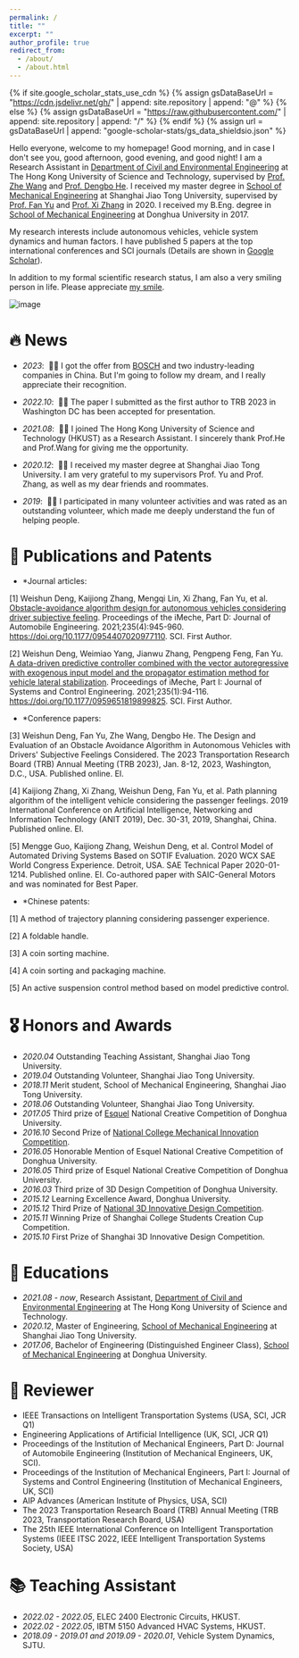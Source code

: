 ```yaml
---
permalink: /
title: ""
excerpt: ""
author_profile: true
redirect_from: 
  - /about/
  - /about.html
---
```


{% if site.google_scholar_stats_use_cdn %}
{% assign gsDataBaseUrl = "https://cdn.jsdelivr.net/gh/" | append: site.repository | append: "@" %}
{% else %}
{% assign gsDataBaseUrl = "https://raw.githubusercontent.com/" | append: site.repository | append: "/" %}
{% endif %}
{% assign url = gsDataBaseUrl | append: "google-scholar-stats/gs_data_shieldsio.json" %}

<span class='anchor' id='about-me'></span>

Hello everyone, welcome to my homepage! Good morning, and in case I don't see you, good afternoon, good evening, and good night!
I am a Research Assistant in [Department of Civil and Environmental Engineering](https://www.ce.ust.hk//) at The Hong Kong University of Science and Technology, supervised by [Prof. Zhe Wang](https://facultyprofiles.hkust.edu.hk/profiles.php?profile=walter-zhe-wang-cezhewang//) and [Prof. Dengbo He](https://seng.hkust.edu.hk/about/people/faculty/dengbo-he). I received my master degree in [School of Mechanical Engineering](https://me.sjtu.edu.cn//) at Shanghai Jiao Tong University, supervised by [Prof. Fan Yu](https://www.baidu.com/link?url=Fov8hSfLaPDQ8bdhpKv2Dq4Vdo1AvnibWXX0HnZl45Mnl9zWvRgpkaB6qnIOThfpm51qD0dy2d0Q5j40w4IcKBnFXNLq7aneEYs7TxerjF3&wd=&eqid=efadda3d00195d7000000006630b2f86) and [Prof. Xi Zhang](https://me.sjtu.edu.cn/teacher_directory1/zhangxi.html//) in 2020. I received my B.Eng. degree in [School of Mechanical Engineering](https://meccol.dhu.edu.cn//) at Donghua University in 2017.

My research interests include autonomous vehicles, vehicle system dynamics and human factors. I have published 5 papers at the top international conferences and SCI journals (Details are shown in [Google Scholar](https://scholar.google.com/citations?user=LWC2XQEAAAAJ//)).

In addition to my formal scientific research status, I am also a very smiling person in life. Please appreciate [my smile](../images/hkjx2.jpg).

![image](../images/hkjx.jpg)

# 🔥 News
- *2023*: &nbsp;🎉🎉 I got the offer from [BOSCH](https://www.bosch.com.cn/en/) and two industry-leading companies in China. But I'm going to follow my dream, and I really appreciate their recognition.

- *2022.10*: &nbsp;🎉🎉 The paper I submitted as the first author to TRB 2023 in Washington DC has been accepted for presentation.

- *2021.08*: &nbsp;🎉🎉 I joined The Hong Kong University of Science and Technology (HKUST) as a Research Assistant. I sincerely thank Prof.He and Prof.Wang for giving me the opportunity.

- *2020.12*: &nbsp;🎉🎉 I received my master degree at Shanghai Jiao Tong University. I am very grateful to my supervisors Prof. Yu and Prof. Zhang, as well as my dear friends and roommates.

- *2019*: &nbsp;🎉🎉 I participated in many volunteer activities and was rated as an outstanding volunteer, which made me deeply understand the fun of helping people.

# 📝 Publications and Patents
- *Journal articles:

[1] Weishun Deng, Kaijiong Zhang, Mengqi Lin, Xi Zhang, Fan Yu, et al. [Obstacle-avoidance algorithm design for autonomous vehicles considering driver subjective feeling](https://doi.org/10.1177/0954407020977110). Proceedings of the iMeche, Part D: Journal of Automobile Engineering. 2021;235(4):945-960. https://doi.org/10.1177/0954407020977110. SCI. First Author.

[2] Weishun Deng, Weimiao Yang, Jianwu Zhang, Pengpeng Feng, Fan Yu. [A data-driven predictive controller combined with the vector autoregressive with exogenous input model and the propagator estimation method for vehicle lateral stabilization](https://doi.org/10.1177/0959651819899825). Proceedings of iMeche, Part I: Journal of Systems and Control Engineering. 2021;235(1):94-116. https://doi.org/10.1177/0959651819899825. SCI. First Author.

- *Conference papers:

[3] Weishun Deng, Fan Yu, Zhe Wang, Dengbo He. The Design and Evaluation of an Obstacle Avoidance Algorithm in Autonomous Vehicles with Drivers' Subjective Feelings Considered. The 2023 Transportation Research Board (TRB) Annual Meeting (TRB 2023), Jan. 8-12, 2023, Washington, D.C., USA. Published online. EI.

[4] Kaijiong Zhang, Xi Zhang, Weishun Deng, Fan Yu, et al. Path planning algorithm of the intelligent vehicle considering the passenger feelings. 2019 International Conference on Artificial Intelligence, Networking and Information Technology (ANIT 2019), Dec. 30-31, 2019, Shanghai, China. Published online. EI.

[5] Mengge Guo, Kaijiong Zhang, Weishun Deng, et al. Control Model of Automated Driving Systems Based on SOTIF Evaluation. 2020 WCX SAE World Congress Experience. Detroit, USA. SAE Technical Paper 2020-01-1214. Published online. EI. Co-authored paper with SAIC-General Motors and was nominated for Best Paper.

- *Chinese patents:

[1] A method of trajectory planning considering passenger experience.

[2] A foldable handle.

[3] A coin sorting machine.

[4] A coin sorting and packaging machine.

[5] An active suspension control method based on model predictive control.

# 🎖 Honors and Awards
- *2020.04* Outstanding Teaching Assistant, Shanghai Jiao Tong University.
- *2019.04* Outstanding Volunteer, Shanghai Jiao Tong University.
- *2018.11* Merit student, School of Mechanical Engineering, Shanghai Jiao Tong University.
- *2018.06* Outstanding Volunteer, Shanghai Jiao Tong University.
- *2017.05* Third prize of [Esquel](https://www.esquel.com/zh-hans/homepage//) National Creative Competition of Donghua University.
- *2016.10* Second Prize of [National College Mechanical Innovation Competition](http://umic.ckcest.cn/).
- *2016.05* Honorable Mention of Esquel National Creative Competition of Donghua University.
- *2016.05* Third prize of Esquel National Creative Competition of Donghua University.
- *2016.03* Third prize of 3D Design Competition of Donghua University.
- *2015.12* Learning Excellence Award, Donghua University.
- *2015.12* Third Prize of [National 3D Innovative Design Competition](https://3dds.3ddl.net/).
- *2015.11* Winning Prize of Shanghai College Students Creation Cup Competition.  
- *2015.10* First Prize of Shanghai 3D Innovative Design Competition.

# 📖 Educations
- *2021.08 - now*, Research Assistant, [Department of Civil and Environmental Engineering](https://www.ce.ust.hk//) at The Hong Kong University of Science and Technology.
- *2020.12*, Master of Engineering, [School of Mechanical Engineering](https://me.sjtu.edu.cn//) at Shanghai Jiao Tong University.
- *2017.06*, Bachelor of Engineering (Distinguished Engineer Class), [School of Mechanical Engineering](https://meccol.dhu.edu.cn//) at Donghua University.

# 💬 Reviewer
- IEEE Transactions on Intelligent Transportation Systems (USA, SCI, JCR Q1)
- Engineering Applications of Artificial Intelligence (UK, SCI, JCR Q1)
- Proceedings of the Institution of Mechanical Engineers, Part D: Journal of Automobile Engineering (Institution of Mechanical Engineers, UK, SCI). 
- Proceedings of the Institution of Mechanical Engineers, Part I: Journal of Systems and Control Engineering (Institution of Mechanical Engineers, UK, SCI)
- AIP Advances (American Institute of Physics, USA, SCI)
- The 2023 Transportation Research Board (TRB) Annual Meeting (TRB 2023, Transportation Research Board, USA)
- The 25th IEEE International Conference on Intelligent Transportation Systems (IEEE ITSC 2022, IEEE Intelligent Transportation Systems Society, USA)

# 📚 Teaching Assistant
- *2022.02 - 2022.05*, ELEC 2400 Electronic Circuits, HKUST.
- *2022.02 - 2022.05*, IBTM 5150 Advanced HVAC Systems, HKUST.
- *2018.09 - 2019.01 and 2019.09 - 2020.01*, Vehicle System Dynamics, SJTU.
